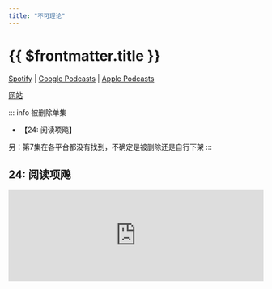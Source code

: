 ```yaml
---
title: "不可理论"
---
```


# {{ $frontmatter.title }}

[Spotify](https://open.spotify.com/show/056mCDC2fz4hyiivuhHAPy) | [Google Podcasts](https://podcasts.google.com/feed/aHR0cHM6Ly9idWtlbGlsdW4uY29tL2ZlZWQueG1s) | [Apple Podcasts](https://podcasts.apple.com/cn/podcast/%E4%B8%8D%E5%8F%AF%E7%90%86%E8%AE%BA/id1413097540)

[网站](https://bukelilun.com/) 

::: info 被删除单集
- 【24: 阅读项飚】

另：第7集在各平台都没有找到，不确定是被删除还是自行下架
:::

## 24: 阅读项飚

<iframe src="https://www.listennotes.com/podcasts/不可理论/24-阅读项飚-TK7WPxSy_zH/embed/" height="180px" width="100%" style="width: 1px; min-width: 100%;" frameborder="0" scrolling="no" loading="lazy"></iframe>